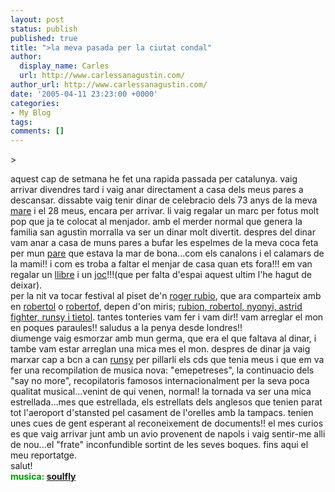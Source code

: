 ```yaml
---
layout: post
status: publish
published: true
title: ">la meva pasada per la ciutat condal"
author:
  display_name: Carles
  url: http://www.carlessanagustin.com/
author_url: http://www.carlessanagustin.com/
date: '2005-04-11 23:23:00 +0000'
categories:
- My Blog
tags:
comments: []
---
```

<p>>
<div style="float:right;margin-left:10px;margin-bottom:10px;"> <a href="http://www.flickr.com/photos/santopics/9130682/" title="photo sharing" target="_blank"><img src="http://photos4.flickr.com/9130682_ab5ba17480_m.jpg" alt="" /></a><br /><span style="margin-top:0;font-size:0;">  <a href="http://www.flickr.com/photos/santopics/9130682/" target="_blank">sopar can rubio 090405_01</a><br />Originally uploaded by <a href="http://www.flickr.com/people/santopics/" target="_blank">Frantic</a>. </span></div>
<p>aquest cap de setmana he fet una rapida passada per catalunya. vaig arrivar divendres tard i vaig anar directament a casa dels meus pares a descansar. dissabte vaig tenir dinar de celebracio dels 73 anys de la meva <a href="http://www.flickr.com/photos/santopics/9131171/" target="_blank">mare</a> i el 28 meus, encara per arrivar. li vaig regalar un marc per fotus molt pop que ja te colocat al menjador. amb el merder normal que genera la familia san agustin morralla va ser un dinar molt divertit. despres del dinar vam anar a casa de muns pares a bufar les espelmes de la meva coca feta per mun <a href="http://www.flickr.com/photos/santopics/9131172/" target="_blank">pare</a> que estava la mar de bona...com els canalons i el calamars de la mami!! i com es troba a faltar el menjar de casa quan ets fora!!! em van regalar un <a href="http://www.casadellibro.com/fichas/fichabiblio/0,1094,2900001038951,00.html" target="_blank">llibre</a> i un <a href="http://www.unclesgames.com/product_info.php?ref=2&amp;products_id=617&amp;affiliate_banner_id=1" target="_blank">joc</a>!!!(que per falta d'espai aquest ultim l'he hagut de deixar).<br />per la nit va tocar festival al piset de'n <a href="http://www.flickr.com/photos/santopics/9130684/" target="_blank">roger rubio</a>, que ara comparteix amb en <a href="http://www.flickr.com/photos/santopics/9130683/" target="_blank">robertol</a> o <a href="http://www.arkanon.com/tmp/pics/roberto.jpg" target="_blank">robertof</a>, depen d'on miris; <a href="http://www.flickr.com/photos/santopics/9130682/" target="_blank">rubion, robertol, nyonyi, astrid fighter, runsy i tietol</a>. tantes tonteries vam fer i vam dir!! vam arreglar el mon en poques paraules!! saludus a la penya desde londres!!<br />diumenge vaig esmorzar amb mun germa, que era el que faltava al dinar, i tambe vam estar arreglan una mica mes el mon. despres de dinar ja vaig marxar cap a bcn a can <a href="http://www.arkanon.com/tmp/pics/runsy.jpg" target="_blank">runsy</a> per pillarli els cds que tenia meus i que em va fer una recompilation de musica nova: "emepetreses", la continuacio dels "say no more", recopilatoris famosos internacionalment per la seva poca qualitat musical...venint de qui venen, normal! la tornada va ser una mica estrellada...mes que estrellada, els estrellats dels anglesos que tenien parat tot l'aeroport d'stansted pel casament de l'orelles amb la tampacs. tenien unes cues de gent esperant al reconeixement de documents!! el mes curios es que vaig arrivar junt amb un avio provenent de napols i vaig sentir-me alli de nou...el "frate" inconfundible sortint de les seves boques. fins aqui el meu reportatge.<br />salut!<br /><span style="color:rgb(0,153,0);font-weight:bold;">musica: <a href="http://www.artistdirect.com/nad/music/artist/card/0,,659291,00.html?src=redirsearch&amp;artist=Soulfly" target="_blank">soulfly</a></span></p>
